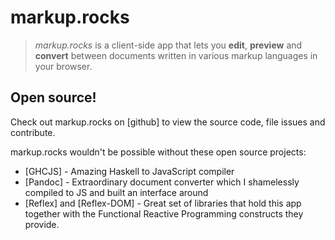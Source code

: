 markup.rocks
============

> *markup.rocks* is a client-side app that lets you **edit**, **preview** and
> **convert** between documents written in various markup languages in your
> browser.

## Open source!
Check out markup.rocks on [github] to view the source code, file issues and
contribute.

markup.rocks wouldn't be possible without these open source projects:

* [GHCJS] - Amazing Haskell to JavaScript compiler
* [Pandoc] - Extraordinary document converter which I shamelessly compiled to
  JS and built an interface around
* [Reflex] and [Reflex-DOM] - Great set of libraries that hold this app
  together with the Functional Reactive Programming constructs they provide.
